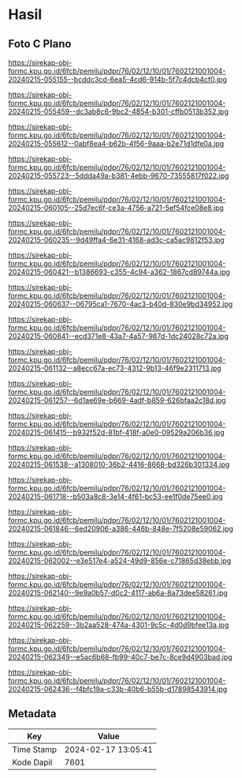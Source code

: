 # Hasil

## Foto C Plano

https://sirekap-obj-formc.kpu.go.id/6fcb/pemilu/pdpr/76/02/12/10/01/7602121001004-20240215-055155--bcddc3cd-6ea5-4cd6-914b-5f7c4dcb4cf0.jpg

https://sirekap-obj-formc.kpu.go.id/6fcb/pemilu/pdpr/76/02/12/10/01/7602121001004-20240215-055459--dc3ab8c6-9bc2-4854-b301-cffb0513b352.jpg

https://sirekap-obj-formc.kpu.go.id/6fcb/pemilu/pdpr/76/02/12/10/01/7602121001004-20240215-055612--0abf8ea4-b62b-4f56-9aaa-b2e71d1dfe0a.jpg

https://sirekap-obj-formc.kpu.go.id/6fcb/pemilu/pdpr/76/02/12/10/01/7602121001004-20240215-055723--5ddda49a-b381-4ebb-9670-73555817f022.jpg

https://sirekap-obj-formc.kpu.go.id/6fcb/pemilu/pdpr/76/02/12/10/01/7602121001004-20240215-060105--25d7ec6f-ce3a-4756-a721-5ef54fce08e8.jpg

https://sirekap-obj-formc.kpu.go.id/6fcb/pemilu/pdpr/76/02/12/10/01/7602121001004-20240215-060235--9d49ffa4-6e31-4168-ad3c-ca5ac9812f53.jpg

https://sirekap-obj-formc.kpu.go.id/6fcb/pemilu/pdpr/76/02/12/10/01/7602121001004-20240215-060421--b1386693-c355-4c94-a362-1867cd89744a.jpg

https://sirekap-obj-formc.kpu.go.id/6fcb/pemilu/pdpr/76/02/12/10/01/7602121001004-20240215-060637--06795ca1-7670-4ac3-b40d-830e9bd34952.jpg

https://sirekap-obj-formc.kpu.go.id/6fcb/pemilu/pdpr/76/02/12/10/01/7602121001004-20240215-060841--ecd371e8-43a7-4a57-987d-1dc24028c72a.jpg

https://sirekap-obj-formc.kpu.go.id/6fcb/pemilu/pdpr/76/02/12/10/01/7602121001004-20240215-061132--a8ecc67a-ec73-4312-9b13-46f9e2311713.jpg

https://sirekap-obj-formc.kpu.go.id/6fcb/pemilu/pdpr/76/02/12/10/01/7602121001004-20240215-061257--6d1ae69e-b669-4adf-b859-626bfaa2c18d.jpg

https://sirekap-obj-formc.kpu.go.id/6fcb/pemilu/pdpr/76/02/12/10/01/7602121001004-20240215-061415--b932f52d-81bf-418f-a0e0-09529a206b36.jpg

https://sirekap-obj-formc.kpu.go.id/6fcb/pemilu/pdpr/76/02/12/10/01/7602121001004-20240215-061538--a1308010-36b2-4416-8668-bd326b301334.jpg

https://sirekap-obj-formc.kpu.go.id/6fcb/pemilu/pdpr/76/02/12/10/01/7602121001004-20240215-061718--b503a8c8-3e14-4f61-bc53-ee1f0de75ee0.jpg

https://sirekap-obj-formc.kpu.go.id/6fcb/pemilu/pdpr/76/02/12/10/01/7602121001004-20240215-061846--6ed20906-a386-446b-848e-7f5208e59062.jpg

https://sirekap-obj-formc.kpu.go.id/6fcb/pemilu/pdpr/76/02/12/10/01/7602121001004-20240215-062002--e3e517e4-a524-49d9-856e-c71865d38ebb.jpg

https://sirekap-obj-formc.kpu.go.id/6fcb/pemilu/pdpr/76/02/12/10/01/7602121001004-20240215-062140--9e9a0b57-d0c2-4117-ab6a-8a73dee58261.jpg

https://sirekap-obj-formc.kpu.go.id/6fcb/pemilu/pdpr/76/02/12/10/01/7602121001004-20240215-062259--3b2aa528-474a-4301-9c5c-4d0d9bfee13a.jpg

https://sirekap-obj-formc.kpu.go.id/6fcb/pemilu/pdpr/76/02/12/10/01/7602121001004-20240215-062349--e5ac6b68-fb99-40c7-be7c-8ce9d4903bad.jpg

https://sirekap-obj-formc.kpu.go.id/6fcb/pemilu/pdpr/76/02/12/10/01/7602121001004-20240215-062436--f4bfc19a-c33b-40b6-b55b-d17898543914.jpg


## Metadata

| Key        | Value               |
| ---------- | ------------------- |
| Time Stamp | 2024-02-17 13:05:41 |
| Kode Dapil | 7601                |



